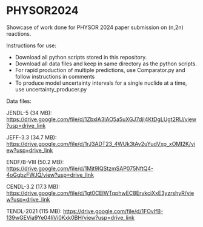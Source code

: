# PHYSOR2024
Showcase of work done for PHYSOR 2024 paper submission on (n,2n) reactions.



Instructions for use:
- Download all python scripts stored in this repository.
- Download all data files and keep in same directory as the python scripts.
- For rapid production of multiple predictions, use Comparator.py and follow instructions in comments
- To produce model uncertainty intervals for a single nuclide at a time, use uncertainty_producer.py



Data files:

JENDL-5 (34 MB): https://drive.google.com/file/d/1ZbxlA3lAO5a5uXGJ7djI4KtDgLUgt2RU/view?usp=drive_link

JEFF-3.3 (34.7 MB): https://drive.google.com/file/d/1rJ3ADT23_4WUk3tAv2uYudVxp_xOMI2K/view?usp=drive_link

ENDF/B-VIII (50.2 MB): https://drive.google.com/file/d/1Mjt9IQStzmSAP075NftQ4-4oGgbzFWJQ/view?usp=drive_link

CENDL-3.2 (17.3 MB): https://drive.google.com/file/d/1gt0CEIWTqphwEC8ErvkciXxE3yzrshyR/view?usp=drive_link

TENDL-2021 (115 MB): https://drive.google.com/file/d/1FOvIfB-139wGEVia9Ye04IiVi0Kxk0BH/view?usp=drive_link
